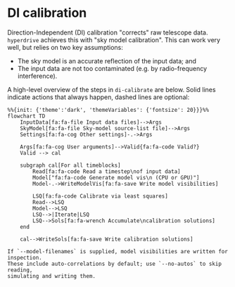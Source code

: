 # DI calibration

Direction-Independent (DI) calibration "corrects" raw telescope data.
`hyperdrive` achieves this with "sky model calibration". This can work very
well, but relies on two key assumptions:

- The sky model is an accurate reflection of the input data; and
- The input data are not too contaminated (e.g. by radio-frequency
  interference).

A high-level overview of the steps in `di-calibrate` are below. Solid lines
indicate actions that always happen, dashed lines are optional:

```mermaid
%%{init: {'theme':'dark', 'themeVariables': {'fontsize': 20}}}%%
flowchart TD
    InputData[fa:fa-file Input data files]-->Args
    SkyModel[fa:fa-file Sky-model source-list file]-->Args
    Settings[fa:fa-cog Other settings]-.->Args

    Args[fa:fa-cog User arguments]-->Valid{fa:fa-code Valid?}
    Valid --> cal

    subgraph cal[For all timeblocks]
        Read[fa:fa-code Read a timestep\nof input data]
        Model["fa:fa-code Generate model vis\n (CPU or GPU)"]
        Model-.->WriteModelVis[fa:fa-save Write model visibilities]

        LSQ[fa:fa-code Calibrate via least squares]
        Read-->LSQ
        Model-->LSQ
        LSQ-->|Iterate|LSQ
        LSQ-->Sols[fa:fa-wrench Accumulate\ncalibration solutions]
    end

    cal-->WriteSols[fa:fa-save Write calibration solutions]
```

~~~admonish info title="Model visibility outputs"
If `--model-filenames` is supplied, model visibilities are written for inspection.
These include auto-correlations by default; use `--no-autos` to skip reading,
simulating and writing them.
~~~
